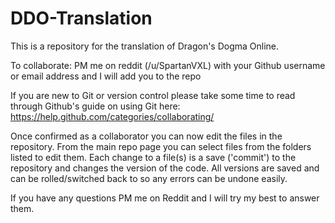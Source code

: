 # DDO-Translation

This is a repository for the translation of Dragon's Dogma Online.

To collaborate: PM me on reddit (/u/SpartanVXL) with your Github username or email address and I will add you to the repo

If you are new to Git or version control please take some time to read through Github's guide on using Git here: https://help.github.com/categories/collaborating/

Once confirmed as a collaborator you can now edit the files in the repository.
From the main repo page you can select files from the folders listed to edit them.
Each change to a file(s) is a save ('commit') to the repository and changes the version of the code. All versions are saved and can be rolled/switched back to so any errors can be undone easily.

If you have any questions PM me on Reddit and I will try my best to answer them.
